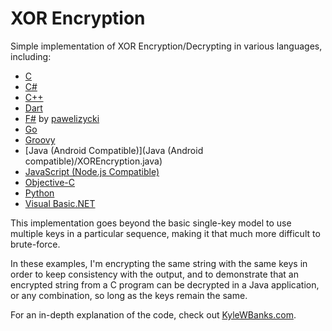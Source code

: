XOR Encryption
==================

Simple implementation of XOR Encryption/Decrypting in various languages, including:

- [C](C/main.c)
- [C#](C%23/Main.cs)
- [C++](C++/main.cpp)
- [Dart](Dart/xorencryption.dart)
- [F#](F%23/Program.fs) by [pawelizycki](https://github.com/pawelizycki)
- [Go](Go/xor.go)
- [Groovy](Groovy/XOREncryption.groovy)
- [Java \(Android Compatible\)](Java \(Android compatible\)/XOREncryption.java)
- [JavaScript \(Node.js Compatible\)](JavaScript/XOREncryption.js)
- [Objective-C](Objective-C/main.m)
- [Python](Python/XOREncryption.py)
- [Visual Basic.NET](VB.NET/XORCrypto.vb)

This implementation goes beyond the basic single-key model to use multiple keys in a particular sequence, making it that much more difficult to brute-force.

In these examples, I'm encrypting the same string with the same keys in order to keep consistency with the output, and to demonstrate that an encrypted string from a C program can be decrypted in a Java application, or any combination, so long as the keys remain the same.

For an in-depth explanation of the code, check out [KyleWBanks.com](http://kylewbanks.com/post/show/Simple-XOR-Encryption-Decryption-in-Cpp).
